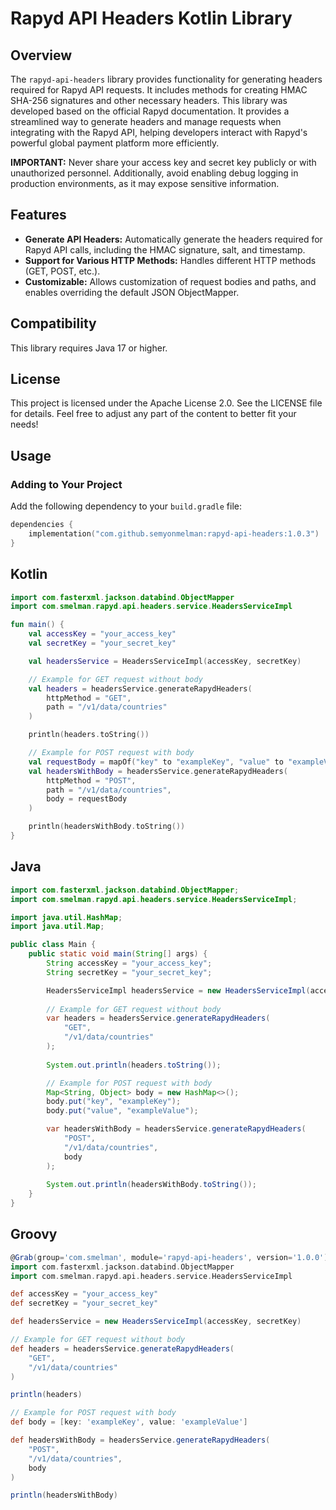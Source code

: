 # Rapyd API Headers Kotlin Library

## Overview

The `rapyd-api-headers` library provides functionality for generating headers required for Rapyd API requests. It includes methods for creating HMAC SHA-256 signatures and other necessary headers.
This library was developed based on the official Rapyd documentation.
It provides a streamlined way to generate headers and manage requests when integrating with the Rapyd API, helping developers interact with Rapyd's powerful global payment platform more efficiently.

**IMPORTANT:** Never share your access key and secret key publicly or with unauthorized personnel. Additionally, avoid enabling debug logging in production environments, as it may expose sensitive information.

## Features

- **Generate API Headers:** Automatically generate the headers required for Rapyd API calls, including the HMAC signature, salt, and timestamp.
- **Support for Various HTTP Methods:** Handles different HTTP methods (GET, POST, etc.).
- **Customizable:** Allows customization of request bodies and paths, and enables overriding the default JSON ObjectMapper.

## Compatibility

This library requires Java 17 or higher.

## License

This project is licensed under the Apache License 2.0. See the LICENSE file for details.
Feel free to adjust any part of the content to better fit your needs!


## Usage

### Adding to Your Project

Add the following dependency to your `build.gradle` file:

```kotlin
dependencies {
    implementation("com.github.semyonmelman:rapyd-api-headers:1.0.3")
}
```

## Kotlin

```kotlin
import com.fasterxml.jackson.databind.ObjectMapper
import com.smelman.rapyd.api.headers.service.HeadersServiceImpl

fun main() {
    val accessKey = "your_access_key"
    val secretKey = "your_secret_key"

    val headersService = HeadersServiceImpl(accessKey, secretKey)

    // Example for GET request without body
    val headers = headersService.generateRapydHeaders(
        httpMethod = "GET",
        path = "/v1/data/countries"
    )

    println(headers.toString())

    // Example for POST request with body
    val requestBody = mapOf("key" to "exampleKey", "value" to "exampleValue")
    val headersWithBody = headersService.generateRapydHeaders(
        httpMethod = "POST",
        path = "/v1/data/countries",
        body = requestBody
    )

    println(headersWithBody.toString())
}
```

## Java

```java
import com.fasterxml.jackson.databind.ObjectMapper;
import com.smelman.rapyd.api.headers.service.HeadersServiceImpl;

import java.util.HashMap;
import java.util.Map;

public class Main {
    public static void main(String[] args) {
        String accessKey = "your_access_key";
        String secretKey = "your_secret_key";

        HeadersServiceImpl headersService = new HeadersServiceImpl(accessKey, secretKey);
        
        // Example for GET request without body
        var headers = headersService.generateRapydHeaders(
            "GET",
            "/v1/data/countries"
        );
        
        System.out.println(headers.toString());

        // Example for POST request with body
        Map<String, Object> body = new HashMap<>();
        body.put("key", "exampleKey");
        body.put("value", "exampleValue");

        var headersWithBody = headersService.generateRapydHeaders(
            "POST",
            "/v1/data/countries",
            body
        );
        
        System.out.println(headersWithBody.toString());
    }
}
```

## Groovy

```groovy
@Grab(group='com.smelman', module='rapyd-api-headers', version='1.0.0')
import com.fasterxml.jackson.databind.ObjectMapper
import com.smelman.rapyd.api.headers.service.HeadersServiceImpl

def accessKey = "your_access_key"
def secretKey = "your_secret_key"

def headersService = new HeadersServiceImpl(accessKey, secretKey)

// Example for GET request without body
def headers = headersService.generateRapydHeaders(
    "GET",
    "/v1/data/countries"
)

println(headers)

// Example for POST request with body
def body = [key: 'exampleKey', value: 'exampleValue']

def headersWithBody = headersService.generateRapydHeaders(
    "POST",
    "/v1/data/countries",
    body
)

println(headersWithBody)
```